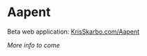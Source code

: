 Aapent
======

Beta web application: [KrisSkarbo.com/Aapent](http://krisskarbo.com/aapent/)

*More info to come*